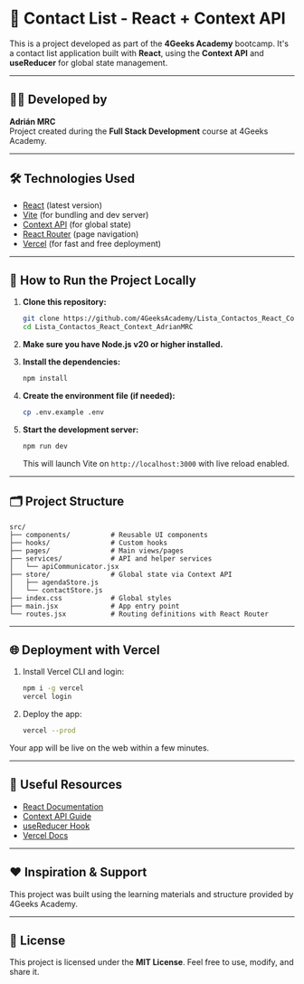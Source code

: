 # 📱 Contact List - React + Context API

This is a project developed as part of the **4Geeks Academy** bootcamp. It's a contact list application built with **React**, using the **Context API** and **useReducer** for global state management.

---

## 🧑‍🏫 Developed by

**Adrián MRC**  
Project created during the **Full Stack Development** course at 4Geeks Academy.

---

## 🛠️ Technologies Used

- [React](https://reactjs.org/) (latest version)
- [Vite](https://vitejs.dev/) (for bundling and dev server)
- [Context API](https://reactjs.org/docs/context.html) (for global state)
- [React Router](https://reactrouter.com/) (page navigation)
- [Vercel](https://vercel.com/) (for fast and free deployment)

---

## 🚀 How to Run the Project Locally

1. **Clone this repository:**

   ```bash
   git clone https://github.com/4GeeksAcademy/Lista_Contactos_React_Context_AdrianMRC.git
   cd Lista_Contactos_React_Context_AdrianMRC
   ```

2. **Make sure you have Node.js v20 or higher installed.**

3. **Install the dependencies:**

   ```bash
   npm install
   ```

4. **Create the environment file (if needed):**

   ```bash
   cp .env.example .env
   ```

5. **Start the development server:**

   ```bash
   npm run dev
   ```

   This will launch Vite on `http://localhost:3000` with live reload enabled.

---

## 🗂️ Project Structure

```
src/
├── components/          # Reusable UI components
├── hooks/               # Custom hooks
├── pages/               # Main views/pages
├── services/            # API and helper services
│   └── apiCommunicator.jsx
├── store/               # Global state via Context API
│   ├── agendaStore.js
│   └── contactStore.js
├── index.css            # Global styles
├── main.jsx             # App entry point
└── routes.jsx           # Routing definitions with React Router
```

---

## 🌐 Deployment with Vercel

1. Install Vercel CLI and login:

   ```bash
   npm i -g vercel
   vercel login
   ```

2. Deploy the app:

   ```bash
   vercel --prod
   ```

Your app will be live on the web within a few minutes.

---

## 🧠 Useful Resources

- [React Documentation](https://reactjs.org/)
- [Context API Guide](https://reactjs.org/docs/context.html)
- [useReducer Hook](https://reactjs.org/docs/hooks-reference.html#usereducer)
- [Vercel Docs](https://vercel.com/docs)

---

## ❤️ Inspiration & Support

This project was built using the learning materials and structure provided by 4Geeks Academy.

---

## 📝 License

This project is licensed under the **MIT License**. Feel free to use, modify, and share it.
